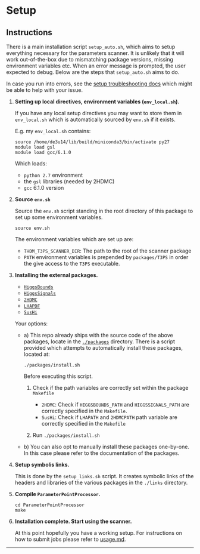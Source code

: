 # Setup

## Instructions

There is a main installation script `setup_auto.sh`, which aims to setup everything necessary for
the parameters scanner.
It is unlikely that it will work out-of-the-box due to mismatching package versions, missing
environment variables etc. When an error message is prompted, the user expected to debug.
Below are the steps that `setup_auto.sh` aims to do.

In case you run into errors, see the [setup troubleshooting docs][setup_troubleshoot] which might be
able to help with your issue.

1. **Setting up local directives, environment variables (`env_local.sh`).**

	If you have any local setup directives you may want to store them in `env_local.sh` which is
   automatically sourced by `env.sh` if it exists.

    E.g. my `env_local.sh` contains:

    ~~~~
    source /home/de3u14/lib/build/miniconda3/bin/activate py27
    module load gsl
    module load gcc/6.1.0
    ~~~~

    Which loads:
    - `python 2.7` environment
    - the `gsl` libraries (needed by 2HDMC)
    - `gcc` 6.1.0 version

2. **Source `env.sh`**

	Source the `env.sh` script standing in the root directory of this package
	to set up some environment variables.
	
	~~~~
	source env.sh
	~~~~
	
	The environment variables which are set up are:
	- `THDM_T3PS_SCANNER_DIR`: The path to the root of the scanner package
	- `PATH` environment variables is prepended by `packages/T3PS` in order the give access to the `T3PS` executable.


3. **Installing the external packages.**

    - [`HiggsBounds`][HiggsBounds-url]
    - [`HiggsSignals`][HiggsSignals-url]
    - [`2HDMC`][2HDMC-url]
    - [`LHAPDF`][LHAPDF-url]
	- [`SusHi`][SusHi-url]

    Your options:

    - a) This repo already ships with the source code of the above packages, locate in the [`./packages`](../packages/) directory.
		There is a script provided which attempts to automatically install these packages, located at:
		
		~~~~
        ./packages/install.sh
		~~~~
	
		Before executing this script.

        1. Check if the path variables are correctly set within the package `Makefile`
			- `2HDMC`: Check if `HIGGSBOUNDS_PATH` and `HIGGSSIGNALS_PATH` are correctly specified in the `Makefile`.
			- `SusHi`: Check if `LHAPATH` and `2HDMCPATH` path variable are correctly specified in the `Makefile`

        2. Run `./packages/install.sh`

	- b) You can also opt to manually install these packages one-by-one. In
	 	this case please refer to the documentation of the packages.


4. **Setup symbolis links.**

    This is done by the `setup_links.sh` script.
    It creates symbolic links of the headers and libraries of the various packages in
    the `./links` directory.

5. **Compile `ParameterPointProcessor`.**

    ~~~~
    cd ParameterPointProcessor
    make
    ~~~~

6. **Installation complete. Start using the scanner.**
	
	At this point hopefully you have a working setup. For instructions on how
	to submit jobs please refer to [usage.md](./usage.md).


------------------------------------------------------------

[setup_troubleshoot]: ./setup_troubleshoot.md
[2HDMC-url]: https://2hdmc.hepforge.org/
[HiggsBounds-url]: https://higgsbounds.hepforge.org/
[HiggsSignals-url]: https://higgsbounds.hepforge.org/
[SusHi-url]: https://sushi.hepforge.org/
[LHAPDF-url]: https://lhapdf.hepforge.org/
